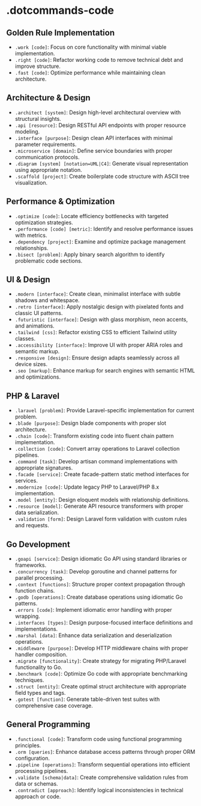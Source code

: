# .dotcommands-code

## Golden Rule Implementation
- `.work [code]`: Focus on core functionality with minimal viable implementation.
- `.right [code]`: Refactor working code to remove technical debt and improve structure.
- `.fast [code]`: Optimize performance while maintaining clean architecture.

## Architecture & Design
- `.architect [system]`: Design high-level architectural overview with structural insights.
- `.api [resource]`: Design RESTful API endpoints with proper resource modeling.
- `.interface [purpose]`: Design clean API interfaces with minimal parameter requirements.
- `.microservice [domain]`: Define service boundaries with proper communication protocols.
- `.diagram [system] [notation=UML|C4]`: Generate visual representation using appropriate notation.
- `.scaffold [project]`: Create boilerplate code structure with ASCII tree visualization.

## Performance & Optimization
- `.optimize [code]`: Locate efficiency bottlenecks with targeted optimization strategies.
- `.performance [code] [metric]`: Identify and resolve performance issues with metrics.
- `.dependency [project]`: Examine and optimize package management relationships.
- `.bisect [problem]`: Apply binary search algorithm to identify problematic code sections.

## UI & Design
- `.modern [interface]`: Create clean, minimalist interface with subtle shadows and whitespace.
- `.retro [interface]`: Apply nostalgic design with pixelated fonts and classic UI patterns.
- `.futuristic [interface]`: Design with glass morphism, neon accents, and animations.
- `.tailwind [css]`: Refactor existing CSS to efficient Tailwind utility classes.
- `.accessibility [interface]`: Improve UI with proper ARIA roles and semantic markup.
- `.responsive [design]`: Ensure design adapts seamlessly across all device sizes.
- `.seo [markup]`: Enhance markup for search engines with semantic HTML and optimizations.

## PHP & Laravel
- `.laravel [problem]`: Provide Laravel-specific implementation for current problem.
- `.blade [purpose]`: Design blade components with proper slot architecture.
- `.chain [code]`: Transform existing code into fluent chain pattern implementation.
- `.collection [code]`: Convert array operations to Laravel collection pipelines.
- `.command [task]`: Develop artisan command implementations with appropriate signatures.
- `.facade [service]`: Create facade-pattern static method interfaces for services.
- `.modernize [code]`: Update legacy PHP to Laravel/PHP 8.x implementation.
- `.model [entity]`: Design eloquent models with relationship definitions.
- `.resource [model]`: Generate API resource transformers with proper data serialization.
- `.validation [form]`: Design Laravel form validation with custom rules and requests.

## Go Development
- `.goapi [service]`: Design idiomatic Go API using standard libraries or frameworks.
- `.concurrency [task]`: Develop goroutine and channel patterns for parallel processing.
- `.context [functions]`: Structure proper context propagation through function chains.
- `.godb [operations]`: Create database operations using idiomatic Go patterns.
- `.errors [code]`: Implement idiomatic error handling with proper wrapping.
- `.interfaces [types]`: Design purpose-focused interface definitions and implementations.
- `.marshal [data]`: Enhance data serialization and deserialization operations.
- `.middleware [purpose]`: Develop HTTP middleware chains with proper handler composition.
- `.migrate [functionality]`: Create strategy for migrating PHP/Laravel functionality to Go.
- `.benchmark [code]`: Optimize Go code with appropriate benchmarking techniques.
- `.struct [entity]`: Create optimal struct architecture with appropriate field types and tags.
- `.gotest [function]`: Generate table-driven test suites with comprehensive case coverage.

## General Programming
- `.functional [code]`: Transform code using functional programming principles.
- `.orm [queries]`: Enhance database access patterns through proper ORM configuration.
- `.pipeline [operations]`: Transform sequential operations into efficient processing pipelines.
- `.validate [schema|data]`: Create comprehensive validation rules from data or schemas.
- `.contradict [approach]`: Identify logical inconsistencies in technical approach or code.